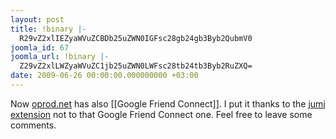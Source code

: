 ```yaml
---
layout: post
title: !binary |-
  R29vZ2xlIEZyaWVuZCBDb25uZWN0IGFsc28gb24gb3Byb2QubmV0
joomla_id: 67
joomla_url: !binary |-
  Z29vZ2xlLWZyaWVuZC1jb25uZWN0LWFsc28tb24tb3Byb2RuZXQ=
date: 2009-06-26 00:00:00.000000000 +03:00
---
```

<p>Now <a href="http://oprod.net">oprod.net</a> has also [[Google Friend Connect]]. I put it thanks to the <a href="http://extensions.joomla.org/extensions/edition/custom-code-in-content/1023" target="_blank">jumi extension</a> not to that Google Friend Connect one.  Feel free to leave some comments.</p>
